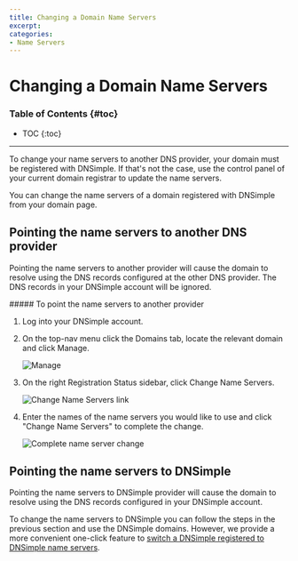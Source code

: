 ```yaml
---
title: Changing a Domain Name Servers
excerpt: 
categories:
- Name Servers
---
```


# Changing a Domain Name Servers

### Table of Contents {#toc}

* TOC
{:toc}

---

To change your name servers to another DNS provider, your domain must be registered with DNSimple. If that's not the case, use the control panel of your current domain registrar to update the name servers.

You can change the name servers of a domain registered with DNSimple from your domain page.

## Pointing the name servers to another DNS provider

Pointing the name servers to another provider will cause the domain to resolve using the DNS records configured at the other DNS provider. The DNS records in your DNSimple account will be ignored.

<div class="steps" markdown="1">
##### To point the name servers to another provider

1.  Log into your DNSimple account.
1.  On the top-nav menu click the <label>Domains</label> tab, locate the relevant domain and click <label>Manage</label>.

    ![Manage](http://f.cl.ly/items/22072R2m1o2I3z0u0P0I/Image%202013.11.29%209%3A30%3A26%20AM.png)

1.  On the right <label>Registration Status</label> sidebar, click <label>Change Name Servers</label>.

    ![Change Name Servers link](http://f.cl.ly/items/3i0Q3N3K1N1L1I3o011F/Image%202013.11.29%209%3A32%3A24%20AM.png)

1.  Enter the names of the name servers you would like to use and click "Change Name Servers" to complete the change.

    ![Complete name server change](http://f.cl.ly/items/0R0Z1l3B1K34473a3I3P/Image%202013.11.29%209%3A33%3A23%20AM.png)

</div>

## Pointing the name servers to DNSimple

Pointing the name servers to DNSimple provider will cause the domain to resolve using the DNS records configured in your DNSimple account.

To change the name servers to DNSimple you can follow the steps in the previous section and use the DNSimple domains. However, we provide a more convenient one-click feature to [switch a DNSimple registered to DNSimple name servers](/articles/delegating-dnsimple-registered/).
